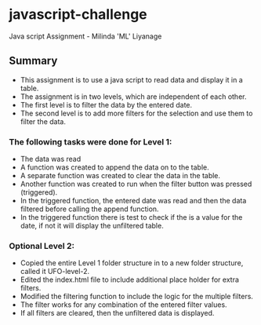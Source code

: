 # javascript-challenge
Java script Assignment - Milinda 'ML' Liyanage

## Summary

* This assignment is to use a  java script to read data and display it in a table.
* The assignment is in two levels, which are independent of each other.
* The first level is to filter the data by the entered date.
* The second level is to add more filters for the selection and use them to filter the data.

### The following tasks were done for Level 1: 

* The data was read 
* A function was created to append the data on to the table.
* A separate function was created to clear the data in the table.
* Another function was created to run when the filter button was pressed (triggered).
* In the triggered function, the entered date was read and then the data filtered before calling the append function.
* In the triggered function there is test to check if the is a value for the date, if not it will display the unfiltered table.

### Optional Level 2:

* Copied the entire Level 1 folder structure in to a new folder structure, called it UFO-level-2. 
* Edited the index.html file to include additional place holder for extra filters.
* Modified the filtering function to include the logic for the multiple filters.
* The filter works for any combination of the entered filter values.
* If all filters are cleared, then the unfiltered data is displayed.

